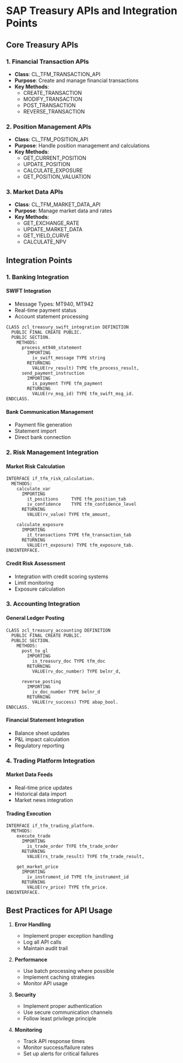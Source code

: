 # SAP Treasury APIs and Integration Points

## Core Treasury APIs

### 1. Financial Transaction APIs
- **Class**: CL_TFM_TRANSACTION_API
- **Purpose**: Create and manage financial transactions
- **Key Methods**:
  - CREATE_TRANSACTION
  - MODIFY_TRANSACTION
  - POST_TRANSACTION
  - REVERSE_TRANSACTION

### 2. Position Management APIs
- **Class**: CL_TFM_POSITION_API
- **Purpose**: Handle position management and calculations
- **Key Methods**:
  - GET_CURRENT_POSITION
  - UPDATE_POSITION
  - CALCULATE_EXPOSURE
  - GET_POSITION_VALUATION

### 3. Market Data APIs
- **Class**: CL_TFM_MARKET_DATA_API
- **Purpose**: Manage market data and rates
- **Key Methods**:
  - GET_EXCHANGE_RATE
  - UPDATE_MARKET_DATA
  - GET_YIELD_CURVE
  - CALCULATE_NPV

## Integration Points

### 1. Banking Integration
#### SWIFT Integration
- Message Types: MT940, MT942
- Real-time payment status
- Account statement processing
```abap
CLASS zcl_treasury_swift_integration DEFINITION
  PUBLIC FINAL CREATE PUBLIC.
  PUBLIC SECTION.
    METHODS:
      process_mt940_statement
        IMPORTING
          iv_swift_message TYPE string
        RETURNING
          VALUE(rv_result) TYPE tfm_process_result,
      send_payment_instruction
        IMPORTING
          is_payment TYPE tfm_payment
        RETURNING
          VALUE(rv_msg_id) TYPE tfm_swift_msg_id.
ENDCLASS.
```

#### Bank Communication Management
- Payment file generation
- Statement import
- Direct bank connection

### 2. Risk Management Integration
#### Market Risk Calculation
```abap
INTERFACE if_tfm_risk_calculation.
  METHODS:
    calculate_var
      IMPORTING
        it_positions     TYPE tfm_position_tab
        iv_confidence    TYPE tfm_confidence_level
      RETURNING
        VALUE(rv_value) TYPE tfm_amount,

    calculate_exposure
      IMPORTING
        it_transactions TYPE tfm_transaction_tab
      RETURNING
        VALUE(rt_exposure) TYPE tfm_exposure_tab.
ENDINTERFACE.
```

#### Credit Risk Assessment
- Integration with credit scoring systems
- Limit monitoring
- Exposure calculation

### 3. Accounting Integration
#### General Ledger Posting
```abap
CLASS zcl_treasury_accounting DEFINITION
  PUBLIC FINAL CREATE PUBLIC.
  PUBLIC SECTION.
    METHODS:
      post_to_gl
        IMPORTING
          is_treasury_doc TYPE tfm_doc
        RETURNING
          VALUE(rv_doc_number) TYPE belnr_d,

      reverse_posting
        IMPORTING
          iv_doc_number TYPE belnr_d
        RETURNING
          VALUE(rv_success) TYPE abap_bool.
ENDCLASS.
```

#### Financial Statement Integration
- Balance sheet updates
- P&L impact calculation
- Regulatory reporting

### 4. Trading Platform Integration
#### Market Data Feeds
- Real-time price updates
- Historical data import
- Market news integration

#### Trading Execution
```abap
INTERFACE if_tfm_trading_platform.
  METHODS:
    execute_trade
      IMPORTING
        is_trade_order TYPE tfm_trade_order
      RETURNING
        VALUE(rs_trade_result) TYPE tfm_trade_result,

    get_market_price
      IMPORTING
        iv_instrument_id TYPE tfm_instrument_id
      RETURNING
        VALUE(rv_price) TYPE tfm_price.
ENDINTERFACE.
```

## Best Practices for API Usage

1. **Error Handling**
   - Implement proper exception handling
   - Log all API calls
   - Maintain audit trail

2. **Performance**
   - Use batch processing where possible
   - Implement caching strategies
   - Monitor API usage

3. **Security**
   - Implement proper authentication
   - Use secure communication channels
   - Follow least privilege principle

4. **Monitoring**
   - Track API response times
   - Monitor success/failure rates
   - Set up alerts for critical failures